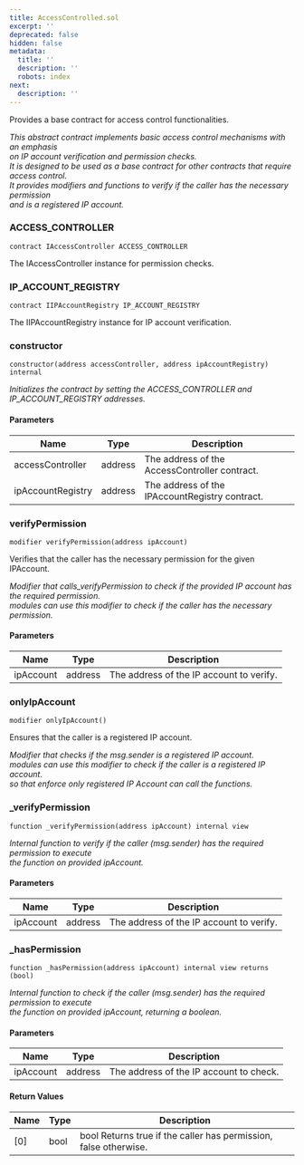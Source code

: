 ```yaml
---
title: AccessControlled.sol
excerpt: ''
deprecated: false
hidden: false
metadata:
  title: ''
  description: ''
  robots: index
next:
  description: ''
---
```

Provides a base contract for access control functionalities.

*This abstract contract implements basic access control mechanisms with an emphasis\
on IP account verification and permission checks.\
It is designed to be used as a base contract for other contracts that require access control.\
It provides modifiers and functions to verify if the caller has the necessary permission\
and is a registered IP account.*

### ACCESS\_CONTROLLER

```solidity
contract IAccessController ACCESS_CONTROLLER
```

The IAccessController instance for permission checks.

### IP\_ACCOUNT\_REGISTRY

```solidity
contract IIPAccountRegistry IP_ACCOUNT_REGISTRY
```

The IIPAccountRegistry instance for IP account verification.

### constructor

```solidity
constructor(address accessController, address ipAccountRegistry) internal
```

*Initializes the contract by setting the ACCESS\_CONTROLLER and IP\_ACCOUNT\_REGISTRY addresses.*

#### Parameters

| Name              | Type    | Description                                    |
| ----------------- | ------- | ---------------------------------------------- |
| accessController  | address | The address of the AccessController contract.  |
| ipAccountRegistry | address | The address of the IPAccountRegistry contract. |

### verifyPermission

```solidity
modifier verifyPermission(address ipAccount)
```

Verifies that the caller has the necessary permission for the given IPAccount.

*Modifier that calls\_verifyPermission to check if the provided IP account has the required permission.\
modules can use this modifier to check if the caller has the necessary permission.*

#### Parameters

| Name      | Type    | Description                              |
| --------- | ------- | ---------------------------------------- |
| ipAccount | address | The address of the IP account to verify. |

### onlyIpAccount

```solidity
modifier onlyIpAccount()
```

Ensures that the caller is a registered IP account.

*Modifier that checks if the msg.sender is a registered IP account.\
modules can use this modifier to check if the caller is a registered IP account.\
so that enforce only registered IP Account can call the functions.*

### \_verifyPermission

```solidity
function _verifyPermission(address ipAccount) internal view
```

*Internal function to verify if the caller (msg.sender) has the required permission to execute\
the function on provided ipAccount.*

#### Parameters

| Name      | Type    | Description                              |
| --------- | ------- | ---------------------------------------- |
| ipAccount | address | The address of the IP account to verify. |

### \_hasPermission

```solidity
function _hasPermission(address ipAccount) internal view returns (bool)
```

*Internal function to check if the caller (msg.sender) has the required permission to execute\
the function on provided ipAccount, returning a boolean.*

#### Parameters

| Name      | Type    | Description                             |
| --------- | ------- | --------------------------------------- |
| ipAccount | address | The address of the IP account to check. |

#### Return Values

| Name | Type | Description                                                      |
| ---- | ---- | ---------------------------------------------------------------- |
| \[0] | bool | bool Returns true if the caller has permission, false otherwise. |
